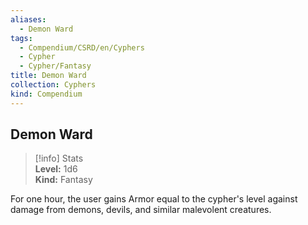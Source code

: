 ```yaml
---
aliases:
  - Demon Ward
tags:
  - Compendium/CSRD/en/Cyphers
  - Cypher
  - Cypher/Fantasy
title: Demon Ward
collection: Cyphers
kind: Compendium
---
```

## Demon Ward  
>[!info] Stats  
> **Level:** 1d6  
> **Kind:** Fantasy
  
For one hour, the user gains Armor equal to the cypher's level against damage from demons, devils, and similar malevolent creatures.